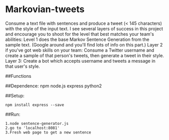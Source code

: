 # Markovian-tweets
Consume a text file with sentences and produce a tweet (&lt; 145 characters) with the style of the input text. I see several layers of success in this project and encourage you to shoot for the level that best matches your team's abilities: Level 1 does the base Markov Sentence Generation from the sample text. (Google around and you'll find lots of info on this part.) Layer 2 if you've got web skills on your team: Consume a Twitter username and create a sample of that person's tweets, then generate a tweet in their style. Layer 3: Create a bot which accepts username and tweets a message in that user's style.

##Functions



##Dependence:
    npm
    node.js
    express
    python2
    
##Setup:
    
    npm install express --save

##Run:
    
    1.node sentence-generator.js
    2.go to 'localhost:8081'
    3.Fresh web page to get a new sentence
    
